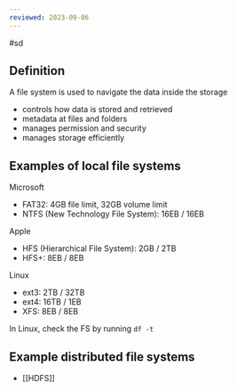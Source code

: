```yaml
---
reviewed: 2023-09-06
---
```


#sd

## Definition

A file system is used to navigate the data inside the storage

- controls how data is stored and retrieved
- metadata at files and folders
- manages permission and security
- manages storage efficiently

## Examples of local file systems

Microsoft

- FAT32: 4GB file limit, 32GB volume limit
- NTFS (New Technology File System): 16EB / 16EB

Apple

- HFS (Hierarchical File System): 2GB / 2TB
- HFS+: 8EB / 8EB

Linux

- ext3: 2TB / 32TB
- ext4: 16TB / 1EB
- XFS: 8EB / 8EB

In Linux, check the FS by running `df -t`

## Example distributed file systems

- [[HDFS]]
